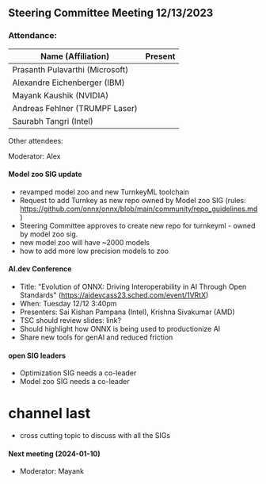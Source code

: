 ## Steering Committee Meeting 12/13/2023

### Attendance:

| Name (Affiliation)              | Present  |
| ------------------------------- | -------- |
| Prasanth Pulavarthi (Microsoft) |  |
| Alexandre Eichenberger (IBM)    |  |
| Mayank Kaushik (NVIDIA)         |  |
| Andreas Fehlner (TRUMPF Laser)  |  |
| Saurabh Tangri (Intel)          |  |

Other attendees: 

Moderator: Alex

#### Model zoo SIG update
- revamped model zoo and new TurnkeyML toolchain
- Request to add Turnkey as new repo owned by Model zoo SIG (rules: https://github.com/onnx/onnx/blob/main/community/repo_guidelines.md)
- Steering Committee approves to create new repo for turnkeyml - owned by model zoo sig.
- new model zoo will have ~2000 models
- how to add more low precision models to zoo

#### AI.dev Conference
- Title: "Evolution of ONNX: Driving Interoperability in AI Through Open Standards" (https://aidevcass23.sched.com/event/1VRtX)
- When: Tuesday 12/12 3:40pm
- Presenters: Sai Kishan Pampana (Intel), Krishna Sivakumar (AMD)
- TSC should review slides: link?
- Should highlight how ONNX is being used to productionize AI
- Share new tools for genAI and reduced friction

#### open SIG leaders
- Optimization SIG needs a co-leader
- Model zoo SIG needs a co-leader

# channel last
 - cross cutting topic to discuss with all the SIGs
   
#### Next meeting (2024-01-10) 
 - Moderator: Mayank
